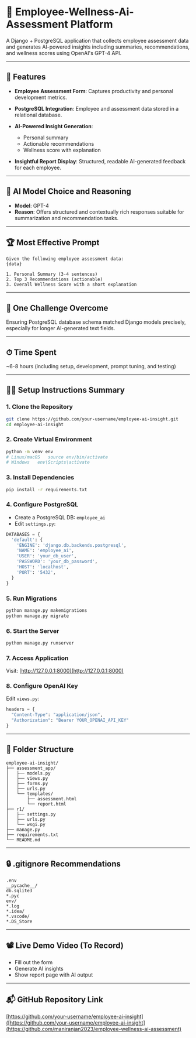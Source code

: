 # 🧠 Employee-Wellness-Ai-Assessment Platform

A Django + PostgreSQL application that collects employee assessment data and generates AI-powered insights including summaries, recommendations, and wellness scores using OpenAI's GPT-4 API.

---

## 🚀 Features

* **Employee Assessment Form**: Captures productivity and personal development metrics.
* **PostgreSQL Integration**: Employee and assessment data stored in a relational database.
* **AI-Powered Insight Generation**:

  * Personal summary
  * Actionable recommendations
  * Wellness score with explanation
* **Insightful Report Display**: Structured, readable AI-generated feedback for each employee.

---

## 🧪 AI Model Choice and Reasoning

* **Model**: GPT-4
* **Reason**: Offers structured and contextually rich responses suitable for summarization and recommendation tasks.

---

## 🏆 Most Effective Prompt

```plaintext
Given the following employee assessment data:
{data}

1. Personal Summary (3-4 sentences)
2. Top 3 Recommendations (actionable)
3. Overall Wellness Score with a short explanation
```

---

## 🧱 One Challenge Overcome

Ensuring PostgreSQL database schema matched Django models precisely, especially for longer AI-generated text fields.

---

## ⏱ Time Spent

\~6-8 hours (including setup, development, prompt tuning, and testing)

---

## 🧑‍💻 Setup Instructions Summary

### 1. Clone the Repository

```bash
git clone https://github.com/your-username/employee-ai-insight.git
cd employee-ai-insight
```

### 2. Create Virtual Environment

```bash
python -m venv env
# Linux/macOS	source env/bin/activate
# Windows	env\Scripts\activate
```

### 3. Install Dependencies

```bash
pip install -r requirements.txt
```

### 4. Configure PostgreSQL

* Create a PostgreSQL DB: `employee_ai`
* Edit `settings.py`:

```python
DATABASES = {
  'default': {
    'ENGINE': 'django.db.backends.postgresql',
    'NAME': 'employee_ai',
    'USER': 'your_db_user',
    'PASSWORD': 'your_db_password',
    'HOST': 'localhost',
    'PORT': '5432',
  }
}
```

### 5. Run Migrations

```bash
python manage.py makemigrations
python manage.py migrate
```

### 6. Start the Server

```bash
python manage.py runserver
```

### 7. Access Application

Visit: [http://127.0.0.1:8000](http://127.0.0.1:8000)

### 8. Configure OpenAI Key

Edit `views.py`:

```python
headers = {
  "Content-Type": "application/json",
  "Authorization": "Bearer YOUR_OPENAI_API_KEY"
}
```

---

## 📁 Folder Structure

```
employee-ai-insight/
├── assessment_app/
│   ├── models.py
│   ├── views.py
│   ├── forms.py
│   ├── urls.py
│   └── templates/
│       ├── assessment.html
│       └── report.html
├── r1/
│   ├── settings.py
│   ├── urls.py
│   └── wsgi.py
├── manage.py
├── requirements.txt
└── README.md
```

---

## 🔒 .gitignore Recommendations

```
.env
__pycache__/
db.sqlite3
*.pyc
env/
*.log
*.idea/
*.vscode/
*.DS_Store
```

---

## 📽 Live Demo Video (To Record)

* Fill out the form
* Generate AI insights
* Show report page with AI output

---

## 📬 GitHub Repository Link

[https://github.com/your-username/employee-ai-insight]([https://github.com/your-username/employee-ai-insight](https://github.com/maniranjan2023/employee-wellness-ai-assessment)


